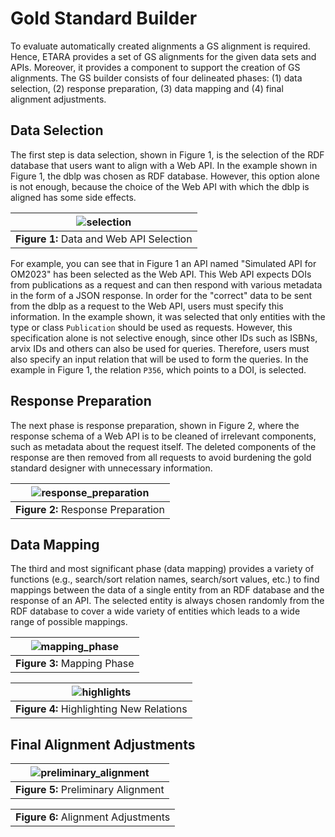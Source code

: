 # Gold Standard Builder
To evaluate automatically created alignments a GS alignment is required. Hence, ETARA provides a set of GS alignments for the given data sets and APIs. Moreover, it provides a component to support the creation of GS alignments. The GS builder consists of four delineated phases: (1) data selection, (2) response preparation, (3) data mapping and (4) final alignment adjustments.

## Data Selection
The first step is data selection, shown in Figure 1, is the selection of the RDF database that users want to align with a Web API. In the example shown in Figure 1, the dblp was chosen as RDF database. However, this option alone is not enough, because the choice of the Web API with which the dblp is aligned has some side effects. 

| ![selection](https://github.com/ETARA-Benchmark-System/.github/assets/4719393/17795ac7-262e-410a-b354-0f919a6da47a) |
|:--:| 
| **Figure 1:** Data and Web API Selection |

For example, you can see that in Figure 1 an API named "Simulated API for OM2023" has been selected as the Web API. This Web API expects DOIs from publications as a request and can then respond with various metadata in the form of a JSON response. In order for the "correct" data to be sent from the dblp as a request to the Web API, users must specify this information. In the example shown, it was selected that only entities with the type or class `Publication` should be used as requests. However, this specification alone is not selective enough, since other IDs such as ISBNs, arvix IDs and others can also be used for queries. Therefore, users must also specify an input relation that will be used to form the queries. In the example in Figure 1, the relation `P356`, which points to a DOI, is selected.

## Response Preparation
The next phase is response preparation, shown in Figure 2, where the response schema of a Web API is to be cleaned of irrelevant components, such as metadata about the request itself. The deleted components of the response are then removed from all requests to avoid burdening the gold standard designer with unnecessary information.

| ![response_preparation](https://github.com/ETARA-Benchmark-System/.github/assets/4719393/795f0cbc-1c5b-46df-91d8-2d54864d9b45) |
|:--:| 
| **Figure 2:** Response Preparation |


## Data Mapping
The third and most significant phase (data mapping) provides a variety of functions (e.g., search/sort relation names, search/sort values, etc.) to find mappings between the data of a single entity from an RDF database and the response of an API. The selected entity is always chosen randomly from the RDF database to cover a wide variety of entities which leads to a wide range of possible mappings.

| ![mapping_phase](https://github.com/ETARA-Benchmark-System/.github/assets/4719393/4be17a3a-1956-43e6-aabe-c88bf71fdb2e) |
|:--:| 
| **Figure 3:** Mapping Phase |

| ![highlights](https://github.com/ETARA-Benchmark-System/.github/assets/4719393/7a222ee4-858c-4d96-814a-021a53243c6a) |
|:--:| 
| **Figure 4:** Highlighting New Relations |

## Final Alignment Adjustments

| ![preliminary_alignment](https://github.com/ETARA-Benchmark-System/.github/assets/4719393/f6222d99-6831-441a-a043-1fdc59c83ab5) |
|:--:| 
| **Figure 5:** Preliminary Alignment |

|  | 
|:--:| 
| **Figure 6:** Alignment Adjustments |
